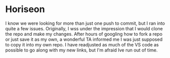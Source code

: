 # Horiseon
I know we were looking for more than just one push to commit, but I ran into quite a few issues. 
Originally, I wss under the impression that I would clone the repo and make my changes. After hours of googling how to fork a repo or just save it as my own, a wonderful TA informed me I was just supposed to copy it into my own repo. 
I have readjusted as much of the VS code as possible to go along with my new links, but I'm afraid Ive run out of time. 
